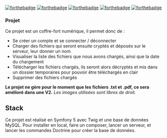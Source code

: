 [![forthebadge](https://img.shields.io/badge/Symfony-000000?style=for-the-badge&logo=Symfony&logoColor=white)](http://forthebadge.com)
[![forthebadge](https://img.shields.io/badge/PHP-777BB4?style=for-the-badge&logo=php&logoColor=white)](http://forthebadge.com)
[![forthebadge](https://img.shields.io/badge/HTML5-E34F26?style=for-the-badge&logo=html5&logoColor=white)](http://forthebadge.com)
[![forthebadge](https://img.shields.io/badge/CSS3-1572B6?style=for-the-badge&logo=css3&logoColor=white)](http://forthebadge.com)
[![forthebadge](https://img.shields.io/badge/Bootstrap-563D7C?style=for-the-badge&logo=bootstrap&logoColor=white)](http://forthebadge.com)

### Projet

Ce projet est un coffre-fort numérique, il permet donc de : 
- Se créer un compte et se connecter / déconnecter
- Charger des fichiers qui seront ensuite cryptés et déposés sur le serveur, leur donner un nom
- Visualiser la liste des fichiers que nous avons chargés, ainsi que la date du chargement
- Télécharger les fichiers chargés, ils seront alors décryptés et mis dans un dossier temporaires pour pouvoir être téléchargés en clair
- Supprimer des fichiers chargés

**Le projet ne gère pour le moment que les fichiers .txt et .pdf, ce sera amélioré dans une V2.** 
*Les images utilisées sont libres de droit.*

## Stack

Ce projet est réalisé en Symfony 5 avec Twig et une base de données MySQL.
Pour installer en local, faire un composer, lancer un serveur, et lancer les commandes Doctrine pour créer la base de données. 


